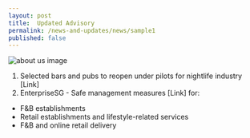 ```yaml
---
layout: post
title:  Updated Advisory
permalink: /news-and-updates/news/sample1
published: false
---
```

![about us image](/images/ST_20200809_TFNIGHTLIFE_5875148.jpg)

1. Selected bars and pubs to reopen under pilots for nightlife industry [Link]
2. EnterpriseSG - Safe management measures [Link] for:
- F&B establishments
- Retail establishments and lifestyle-related services
- F&B and online retail delivery
